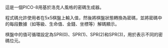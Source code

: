 這是一個PICO-8用基於洛克人風格的密碼生成器。


程式碼允許使用者在5x5棋盤上輸入值，然後將棋盤狀態轉換為密碼，並將密碼中的每段數據（如等級、生命值、金錢、坐標等）解碼顯示。


棋盤中的值可循環設定為SPR(0)、SPR(1)、SPR(2)和SPR(3)，用於表示不同的密碼位元。
